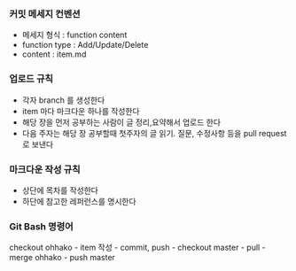 ### 커밋 메세지 컨벤션
- 메세지 형식  :  function content
- function type  :  Add/Update/Delete
- content  : item.md

### 업로드 규칙
- 각자 branch 를 생성한다
- item 마다 마크다운 하나를 작성한다
- 해당 장을 먼저 공부하는 사람이 글 정리,요약해서 업로드 한다
- 다음 주자는 해당 장 공부할때 첫주자의 글 읽기. 질문, 수정사항 등을 pull request로 보낸다

### 마크다운 작성 규칙
- 상단에 목차를 작성한다
- 하단에 참고한 레퍼런스를 명시한다

### Git Bash 명령어
checkout ohhako - item 작성 - commit, push - checkout master - pull - merge ohhako - push master

